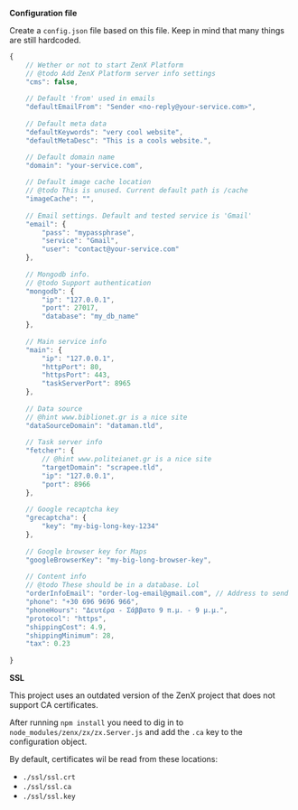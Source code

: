 ﻿**Configuration file**

Create a `config.json` file based on this file. Keep in mind that many things are still hardcoded.

```js
{
    // Wether or not to start ZenX Platform
    // @todo Add ZenX Platform server info settings
    "cms": false,
    
    // Default 'from' used in emails
    "defaultEmailFrom": "Sender <no-reply@your-service.com>",
    
    // Default meta data
    "defaultKeywords": "very cool website",
    "defaultMetaDesc": "This is a cools website.",

    // Default domain name
    "domain": "your-service.com",
    
    // Default image cache location
    // @todo This is unused. Current default path is /cache
    "imageCache": "",
    
    // Email settings. Default and tested service is 'Gmail'
    "email": {
        "pass": "mypassphrase",
        "service": "Gmail",
        "user": "contact@your-service.com"
    },
    
    // Mongodb info.
    // @todo Support authentication
    "mongodb": {
        "ip": "127.0.0.1",
        "port": 27017,
        "database": "my_db_name"  
    },
    
    // Main service info
    "main": {
        "ip": "127.0.0.1",
        "httpPort": 80,
        "httpsPort": 443,
        "taskServerPort": 8965  
    },
    
    // Data source
    // @hint www.biblionet.gr is a nice site
    "dataSourceDomain": "dataman.tld",
    
    // Task server info
    "fetcher": {
        // @hint www.politeianet.gr is a nice site
        "targetDomain": "scrapee.tld",
        "ip": "127.0.0.1",
        "port": 8966
    },
    
    // Google recaptcha key
    "grecaptcha": {
        "key": "my-big-long-key-1234"
    },
    
    // Google browser key for Maps
    "googleBrowserKey": "my-big-long-browser-key",
    
    // Content info
    // @todo These should be in a database. Lol
    "orderInfoEmail": "order-log-email@gmail.com", // Address to send  orders to.
    "phone": "+30 696 9696 966",
    "phoneHours": "Δευτέρα - Σάββατο 9 π.μ. - 9 μ.μ.",
    "protocol": "https",
    "shippingCost": 4.9,
    "shippingMinimum": 28,
    "tax": 0.23
    
}
```

**SSL**

This project uses an outdated version of the ZenX project that does not support CA certificates.

After running `npm install` you need to dig in to `node_modules/zenx/zx/zx.Server.js` and add the `.ca` key to the configuration object.

By default, certificates wil be read from these locations:
- `./ssl/ssl.crt`
- `./ssl/ssl.ca`
- `./ssl/ssl.key`
